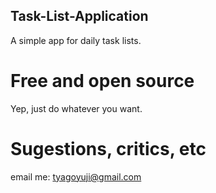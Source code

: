 ## Task-List-Application
A simple app for daily task lists.

# Free and open source
Yep, just do whatever you want.

# Sugestions, critics, etc
email me: tyagoyuji@gmail.com
